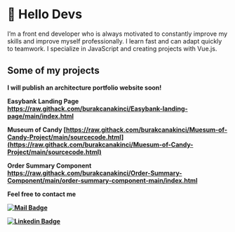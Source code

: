# 🚀 Hello Devs

I’m a front end developer who is always motivated to constantly improve my skills and improve myself professionally. I learn fast and can adapt quickly to teamwork. I specialize in JavaScript and creating projects with Vue.js.

## Some of my projects

<b>I will publish an architecture portfolio website soon!<b>

<b>Easybank Landing Page<b>
https://raw.githack.com/burakcanakinci/Easybank-landing-page/main/index.html

<b>Museum of Candy<b>
[https://raw.githack.com/burakcanakinci/Muesum-of-Candy-Project/main/sourcecode.html](https://raw.githack.com/burakcanakinci/Muesum-of-Candy-Project/main/sourcecode.html)

<b>Order Summary Component<b>
https://raw.githack.com/burakcanakinci/Order-Summary-Component/main/order-summary-component-main/index.html




Feel free to contact me

[![Mail Badge](https://img.shields.io/badge/email-c14438?style=for-the-badge&logo=Gmail&logoColor=white&link=mailto:burakakinci.bca@gmail.com)](mailto:burakakinci.bca@gmail.com)

[![Linkedin Badge](https://img.shields.io/badge/linkedin-%230077B5.svg?&style=for-the-badge&logo=linkedin&logoColor=white)](https://www.linkedin.com/in/burakcanakinci/)
